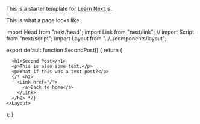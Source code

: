 This is a starter template for [Learn Next.js](https://nextjs.org/learn).

This is what a page looks like:

import Head from "next/head";
import Link from "next/link";
// import Script from "next/script";
import Layout from "../../components/layout";

export default function SecondPost() {
return (
<Layout>
<Head>
<title>Second Post</title>
</Head>

      <h1>Second Post</h1>
      <p>This is also some text.</p>
      <p>What if this was a text post?</p>
      {/* <h2>
        <Link href="/">
          <a>Back to home</a>
        </Link>
      </h2> */}
    </Layout>

);
}
